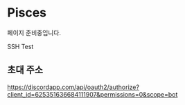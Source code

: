 # Pisces
페이지 준비중입니다.

SSH Test

## 초대 주소
https://discordapp.com/api/oauth2/authorize?client_id=625351636684111907&permissions=0&scope=bot